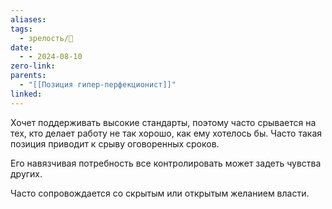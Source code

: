 ```yaml
---
aliases: 
tags:
  - зрелость/🌱
date:
  - - 2024-08-10
zero-link: 
parents:
  - "[[Позиция гипер-перфекционист]]"
linked:
---
```

Хочет поддерживать высокие стандарты, поэтому часто срывается на тех, кто делает работу не так хорошо, как ему хотелось бы. Часто такая позиция приводит к срыву оговоренных сроков.

Его навязчивая потребность все контролировать может задеть чувства других.

Часто сопровождается со скрытым или открытым желанием власти.